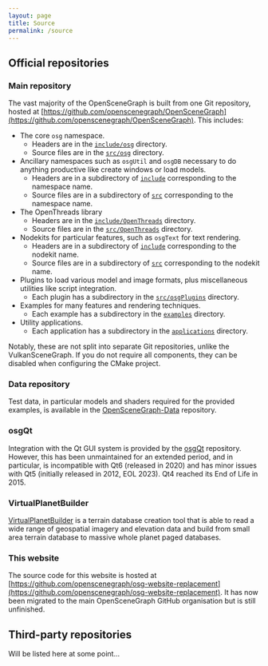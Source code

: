 ```yaml
---
layout: page
title: Source
permalink: /source
---
```


## Official repositories

### Main repository

The vast majority of the OpenSceneGraph is built from one Git repository, hosted at [https://github.com/openscenegraph/OpenSceneGraph](https://github.com/openscenegraph/OpenSceneGraph).
This includes:
* The core `osg` namespace.
  * Headers are in the [`include/osg`](https://github.com/openscenegraph/OpenSceneGraph/tree/master/include/osg) directory.
  * Source files are in the [`src/osg`](https://github.com/openscenegraph/OpenSceneGraph/tree/master/src/osg) directory.
* Ancillary namespaces such as `osgUtil` and `osgDB` necessary to do anything productive like create windows or load models.
  * Headers are in a subdirectory of [`include`](https://github.com/openscenegraph/OpenSceneGraph/tree/master/include) corresponding to the namespace name.
  * Source files are in a subdirectory of [`src`](https://github.com/openscenegraph/OpenSceneGraph/tree/master/src) corresponding to the namespace name.
* The OpenThreads library
  * Headers are in the [`include/OpenThreads`](https://github.com/openscenegraph/OpenSceneGraph/tree/master/include/OpenThreads) directory.
  * Source files are in the [`src/OpenThreads`](https://github.com/openscenegraph/OpenSceneGraph/tree/master/src/OpenThreads) directory.
* Nodekits for particular features, such as `osgText` for text rendering.
  * Headers are in a subdirectory of [`include`](https://github.com/openscenegraph/OpenSceneGraph/tree/master/include) corresponding to the nodekit name.
  * Source files are in a subdirectory of [`src`](https://github.com/openscenegraph/OpenSceneGraph/tree/master/src) corresponding to the nodekit name.
* Plugins to load various model and image formats, plus miscellaneous utilities like script integration.
  * Each plugin has a subdirectory in the [`src/osgPlugins`](https://github.com/openscenegraph/OpenSceneGraph/tree/master/src/osgPlugins) directory.
* Examples for many features and rendering techniques.
  * Each example has a subdirectory in the [`examples`](https://github.com/openscenegraph/OpenSceneGraph/tree/master/examples) directory.
* Utility applications.
  * Each application has a subdirectory in the [`applications`](https://github.com/openscenegraph/OpenSceneGraph/tree/master/applications) directory.

Notably, these are not split into separate Git repositories, unlike the VulkanSceneGraph.
If you do not require all components, they can be disabled when configuring the CMake project.

### Data repository

Test data, in particular models and shaders required for the provided examples, is available in the [OpenSceneGraph-Data](https://github.com/openscenegraph/OpenSceneGraph-Data) repository.

### osgQt

Integration with the Qt GUI system is provided by the [osgQt](https://github.com/openscenegraph/osgQt) repository.
However, this has been unmaintained for an extended period, and in particular, is incompatible with Qt6 (released in 2020) and has minor issues with Qt5 (initially released in 2012, EOL 2023).
Qt4 reached its End of Life in 2015.

### VirtualPlanetBuilder

[VirtualPlanetBuilder](https://github.com/openscenegraph/VirtualPlanetBuilder) is a terrain database creation tool that is able to read a wide range of geospatial imagery and elevation data and build from small area terrain database to massive whole planet paged databases.

### This website

The source code for this website is hosted at [https://github.com/openscenegraph/osg-website-replacement](https://github.com/openscenegraph/osg-website-replacement).
It has now been migrated to the main OpenSceneGraph GitHub organisation but is still unfinished.

## Third-party repositories

Will be listed here at some point...
